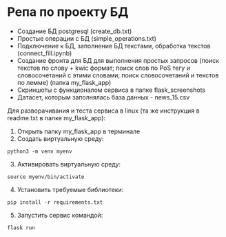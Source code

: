 # Репа по проекту БД 

- Создание БД postgresql (create_db.txt)
- Простые операции с БД (simple_operations.txt)
- Подключение к БД, заполнение БД текстами, обработка текстов (connect_fill.ipynb)
- Создание фронта для БД для выполнения простых запросов (поиск текстов по слову + kwic формат; поиск слов по PoS тегу и словосочетаний с этими словами; поиск словосочетаний и текстов по лемме) (папка my_flask_app)
- Скриншоты с функционалом сервиса в папке flask_screenshots
- Датасет, которым заполнялась база данных - news_15.csv

Для разворачивания и теста сервиса в linux (та же инструкция в readme.txt в папке my_flask_app):

1. Открыть папку my_flask_app в терминале
2. Создать виртуальную среду:
```
python3 -m venv myenv
```
3. Активировать виртуальную среду:
```
source myenv/bin/activate
```
4. Установить требуемые библиотеки:
```
pip install -r requirements.txt
```
5. Запустить сервис командой:
```
flask run
```
